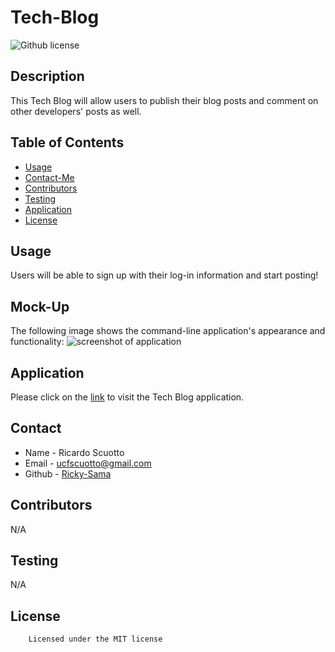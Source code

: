 # Tech-Blog

![Github license](https://img.shields.io/badge/license-MIT-yellowgreen.svg)

## Description
 This Tech Blog will allow users to publish their blog posts and comment on other developers' posts as well.

## Table of Contents
* [Usage](#usage)
* [Contact-Me](#contact)
* [Contributors](#contributors)
* [Testing](#testing)
* [Application](#application)
* [License](#license)

## Usage
Users will be able to sign up with their log-in information and start posting! 

## Mock-Up
The following image shows the command-line application's appearance and functionality:
![screenshot of application]()

## Application

Please click on the [link](https://rs-tech-blog-ff26cfc66031.herokuapp.com/) to visit the Tech Blog application. 

## Contact
* Name - Ricardo Scuotto
* Email - ucfscuotto@gmail.com
* Github - [Ricky-Sama](https://github.com/Ricky-Sama/)
## Contributors
N/A
## Testing
N/A
## License

        Licensed under the MIT license